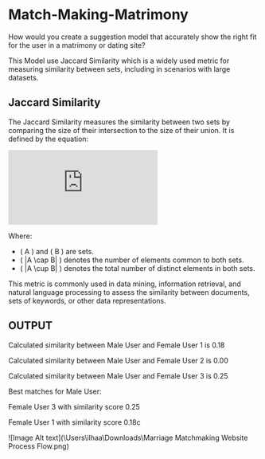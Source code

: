 # Match-Making-Matrimony
How would you create a suggestion model that accurately show the right fit for the user in a matrimony or dating site?

This Model use Jaccard Similarity which is a widely used metric for measuring similarity between sets, including in scenarios with large datasets.
## Jaccard Similarity

The Jaccard Similarity measures the similarity between two sets by comparing the size of their intersection to the size of their union. It is defined by the equation:

![Jaccard Similarity](https://latex.codecogs.com/gif.latex?%5Cdpi%7B120%7D%20%5Cbg_white%20%5CLARGE%20J%28A%2C%20B%29%20%3D%20%5Cfrac%7B%7CA%20%5Ccap%20B%7C%7D%7B%7CA%20%5Ccup%20B%7C%7D)

Where:
- \( A \) and \( B \) are sets.
- \( |A \cap B| \) denotes the number of elements common to both sets.
- \( |A \cup B| \) denotes the total number of distinct elements in both sets.

This metric is commonly used in data mining, information retrieval, and natural language processing to assess the similarity between documents, sets of keywords, or other data representations.

## OUTPUT

Calculated similarity between Male User and Female User 1 is 0.18

Calculated similarity between Male User and Female User 2 is 0.00

Calculated similarity between Male User and Female User 3 is 0.25

Best matches for Male User:

Female User 3 with similarity score 0.25

Female User 1 with similarity score 0.18c

![Image Alt text](\Users\ilhaa\Downloads\Marriage Matchmaking Website Process Flow.png)


